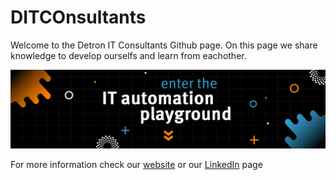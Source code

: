 # DITCOnsultants
Welcome to the Detron IT Consultants Github page. On this page we share knowledge to develop ourselfs and learn from eachother.

![alt text](https://github.com/DITCOnsultants/.github/blob/main/ditco_linkedin_banner_v3%5B1%5D%5B3%5D.jpg?raw=true)

For more information check our [website](http://ditco.detron.nl) or our [LinkedIn](https://www.linkedin.com/company/ditco-detron/mycompany/) page
